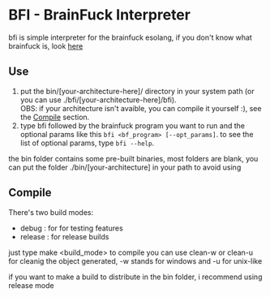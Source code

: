 # BFI - BrainFuck Interpreter

bfi is simple interpreter for the brainfuck esolang,
if you don't know what brainfuck is, look [here](https://en.wikipedia.org/wiki/Brainfuck)

## Use

1. put the bin/\[your-architecture-here\]/ directory in your system path \(or
   you can use ./bfi/\[your-architecture-here\]/bfi\).  
   OBS: if your architecture isn't avaible, you can compile it yourself :),
   see the [Compile](#Compile) section.
2. type bfi followed by the brainfuck program you want to run and the optional
   params like this `bfi <bf_program> [--opt_params]`.
   to see the list of optional params, type `bfi --help`.

the bin folder contains some pre-built binaries, most folders are
blank, you can put the folder ./bin/\[your-architecture\] in your path to avoid using

## Compile

There's two build modes:

- debug : for for testing features
- release : for release builds

just type make <build_mode> to compile
you can use clean-w or clean-u for cleanig the
object generated, -w stands for windows and -u for unix-like

if you want to make a build to distribute in the bin folder, i recommend
using release mode
